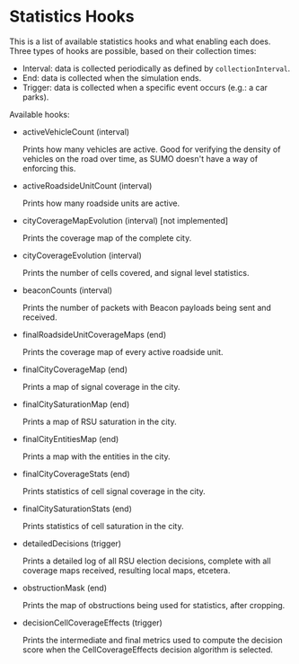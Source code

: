 Statistics Hooks
================
This is a list of available statistics hooks and what enabling each does. Three types of hooks are possible, based on their collection times:

- Interval: data is collected periodically as defined by `collectionInterval`.
- End: data is collected when the simulation ends.
- Trigger: data is collected when a specific event occurs (e.g.: a car parks).


Available hooks:

* activeVehicleCount (interval)

  Prints how many vehicles are active. Good for verifying the density of vehicles on the road over time, as SUMO doesn't have a way of enforcing this.


* activeRoadsideUnitCount (interval)

  Prints how many roadside units are active.


* cityCoverageMapEvolution (interval) [not implemented]

  Prints the coverage map of the complete city.


* cityCoverageEvolution (interval)

  Prints the number of cells covered, and signal level statistics.


* beaconCounts (interval)

  Prints the number of packets with Beacon payloads being sent and received.


* finalRoadsideUnitCoverageMaps (end)

  Prints the coverage map of every active roadside unit.


* finalCityCoverageMap (end)

  Prints a map of signal coverage in the city.


* finalCitySaturationMap (end)

  Prints a map of RSU saturation in the city.


* finalCityEntitiesMap (end)

  Prints a map with the entities in the city.


* finalCityCoverageStats (end)

  Prints statistics of cell signal coverage in the city.


* finalCitySaturationStats (end)

  Prints statistics of cell saturation in the city.


* detailedDecisions (trigger)

  Prints a detailed log of all RSU election decisions, complete with all coverage maps received, resulting local maps, etcetera.


* obstructionMask (end)

  Prints the map of obstructions being used for statistics, after cropping.


* decisionCellCoverageEffects (trigger)

  Prints the intermediate and final metrics used to compute the decision score when the CellCoverageEffects decision algorithm is selected.

